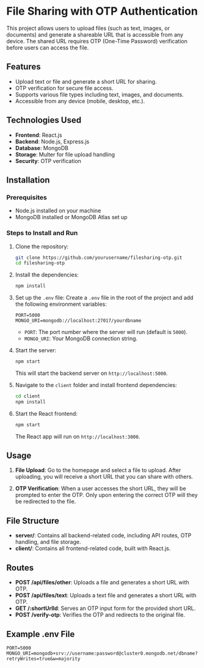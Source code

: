 # File Sharing with OTP Authentication

This project allows users to upload files (such as text, images, or documents) and generate a shareable URL that is accessible from any device. The shared URL requires OTP (One-Time Password) verification before users can access the file. 

## Features
- Upload text or file and generate a short URL for sharing.
- OTP verification for secure file access.
- Supports various file types including text, images, and documents.
- Accessible from any device (mobile, desktop, etc.).
  
## Technologies Used
- **Frontend**: React.js
- **Backend**: Node.js, Express.js
- **Database**: MongoDB
- **Storage**: Multer for file upload handling
- **Security**: OTP verification

## Installation

### Prerequisites
- Node.js installed on your machine
- MongoDB installed or MongoDB Atlas set up

### Steps to Install and Run

1. Clone the repository:
    ```bash
    git clone https://github.com/yourusername/filesharing-otp.git
    cd filesharing-otp
    ```

2. Install the dependencies:
    ```bash
    npm install
    ```

3. Set up the `.env` file:
    Create a `.env` file in the root of the project and add the following environment variables:
    ```env
    PORT=5000
    MONGO_URI=mongodb://localhost:27017/yourdbname
    ```

    - `PORT`: The port number where the server will run (default is `5000`).
    - `MONGO_URI`: Your MongoDB connection string.

4. Start the server:
    ```bash
    npm start
    ```

    This will start the backend server on `http://localhost:5000`.

5. Navigate to the `client` folder and install frontend dependencies:
    ```bash
    cd client
    npm install
    ```

6. Start the React frontend:
    ```bash
    npm start
    ```

    The React app will run on `http://localhost:3000`.

## Usage

1. **File Upload**: Go to the homepage and select a file to upload. After uploading, you will receive a short URL that you can share with others.

2. **OTP Verification**: When a user accesses the short URL, they will be prompted to enter the OTP. Only upon entering the correct OTP will they be redirected to the file.

## File Structure

- **server/**: Contains all backend-related code, including API routes, OTP handling, and file storage.
- **client/**: Contains all frontend-related code, built with React.js.

## Routes

- **POST /api/files/other**: Uploads a file and generates a short URL with OTP.
- **POST /api/files/text**: Uploads a text file and generates a short URL with OTP.
- **GET /:shortUrlId**: Serves an OTP input form for the provided short URL.
- **POST /verify-otp**: Verifies the OTP and redirects to the original file.

## Example .env File

```env
PORT=5000
MONGO_URI=mongodb+srv://username:password@cluster0.mongodb.net/dbname?retryWrites=true&w=majority
